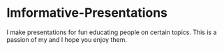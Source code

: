 # Imformative-Presentations
I make presentations for fun educating people on certain topics. This is a passion of my and I hope you enjoy them.
